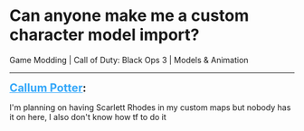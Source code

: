 # Can anyone make me a custom character model import?
Game Modding | Call of Duty: Black Ops 3 | Models & Animation

---
<strong style="font-size: 1.4em;"><span style="text-decoration: underline;text-decoration-color: #34a7f9;"><span style="color:#34a7f9;">Callum Potter</span></span>:</strong>

<p>I&#39;m planning on having Scarlett Rhodes in my custom maps but nobody has it on here, I also don&#39;t know how tf to do it</p>
